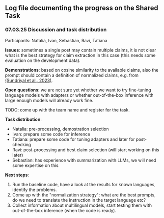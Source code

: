 ## Log file documenting the progress on the Shared Task

### 07.03.25 Discussion and task distribution
Participants: Natalia, Ivan, Sebastian, Ravi, Tatiana

**Issues**: sometimes a single post may contain multiple claims, it is not clear what is the best strategy for claim extraction in this case (this needs some evaluation on the development data).

**Demonstrations**: based on cosine similarity to the available claims, also the prompt should contain a definition of normalized claims, e.g. from [(Sundriyal et al., 2023)](https://aclanthology.org/2023.findings-emnlp.439/).

**Open questions**: we are not sure yet whether we want to try fine-tuning language models with adapters or whether out-of-the-box inference with large enough models will already work fine.

TODO: come up with the team name and register for the task.

**Task distribution**:
  - Natalia: pre-processing, demostration selection
  - Ivan: prepare some code for inference  
  - Tatiana: prepare some code for tuning adapters and later for post-checking  
  - Ravi: post-processing and best claim selection (will start working on this later)  
  - Sebastian: has experience with summarization with LLMs, we will need some expertise on this

**Next steps**:
1. Run the baseline code, have a look at the results for known languages, identify the problems.
2. Come up with the "normalization strategy": what are the best prompts, do we need to translate the instruction in the target language etc?
3. Collect information about multilingual models, start testing them with out-of-the-box inference (when the code is ready).
